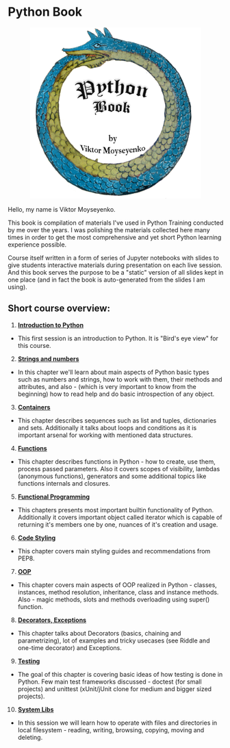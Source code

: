 # Python Book

<p style="text-align: center"><img src="images/python_book_logo.png" alt="Python Book (mine)" width="400" height="400"></p>


Hello, my name is Viktor Moyseyenko.

This book is compilation of materials I've used in Python Training conducted by me over the years. I was polishing the materials collected here many times in order to get the most comprehensive and yet short Python learning experience possible.

Course itself written in a form of series of Jupyter notebooks with slides to give students interactive materials during presentation on each live session. And this book serves the purpose to be a "static" version of all slides kept in one place (and in fact the book is auto-generated from the slides I am using).

## Short course overview:
1. [**Introduction to Python**](/ch01-intro/README.md)
  * This first session is an introduction to Python. It is "Bird's eye view" for this course.
2. [**Strings and numbers**](/ch02-numbers-strings/README.md)
  * In this chapter we'll learn about main aspects of Python basic types such as numbers and strings, how to work with them, their methods and attributes, and also - (which is very important to know from the beginning) how to read help and do basic introspection of any object.
3. [**Containers**](/ch03-containers/README.md)
  * This chapter describes sequences such as list and tuples, dictionaries and sets. Additionally it talks about loops and conditions as it is important arsenal for working with mentioned data structures.
4. [**Functions**](/ch04-functions/README.md)
  * This chapter describes functions in Python - how to create, use them, process passed parameters. Also it covers scopes of visibility, lambdas (anonymous functions), generators and some additional topics like functions internals and closures.
5. [**Functional Programming**](/ch05-intro/README.md)
  * This chapters presents most important builtin functionality of Python. Additionally it covers important object called iterator which is capable of returning it's members one by one, nuances of it's creation and usage.
6. [**Code Styling**](/ch06-code-styling/README.md)
  * This chapter covers main styling guides and recommendations from PEP8.
7. [**OOP**](/ch07-oop/README.md)
  * This chapter covers main aspects of OOP realized in Python - classes, instances, method resolution, inheritance, class and instance methods. Also - magic methods, slots and methods overloading using super() function.
8. [**Decorators, Exceptions**](/ch08-decorators-exceptions/README.md)
  * This chapter talks about Decorators (basics, chaining and parametrizing), lot of examples and tricky usecases (see Riddle and one-time decorator) and Exceptions.
9. [**Testing**](/ch09-testing/README.md)
  * The goal of this chapter is covering basic ideas of how testing is done in Python. Few main test frameworks discussed - doctest (for small projects) and unittest (xUnit/jUnit clone for medium and bigger sized projects).
10. [**System Libs**](/ch10-system-libs/README.md)
  * In this session we will learn how to operate with files and directories in local filesystem - reading, writing, browsing, copying, moving and deleting.


